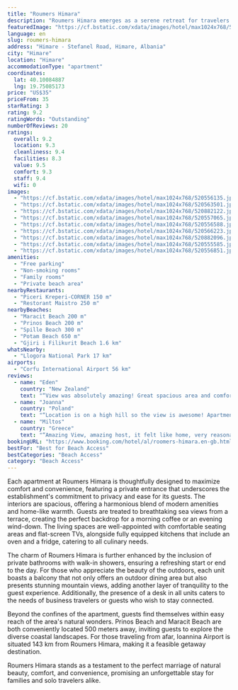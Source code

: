 ```yaml
---
title: "Roumers Himara"
description: "Roumers Himara emerges as a serene retreat for travelers seeking the perfect blend of comfort and natural beauty, located just a stone's throw away from the pristine Spille Beach."
featuredImage: "https://cf.bstatic.com/xdata/images/hotel/max1024x768/520556135.jpg?k=da3008c339a9e0d955070b99a0605ced7b775060c7a7f7e9779ee3ce9eb62593&o=&hp=1"
language: en
slug: roumers-himara
address: "Himare - Stefanel Road, Himare, Albania"
city: "Himare"
location: "Himare"
accommodationType: "apartment"
coordinates:
  lat: 40.10084887
  lng: 19.75085173
price: "US$35"
priceFrom: 35
starRating: 3
rating: 9.2
ratingWords: "Outstanding"
numberOfReviews: 20
ratings:
  overall: 9.2
  location: 9.3
  cleanliness: 9.4
  facilities: 8.3
  value: 9.5
  comfort: 9.3
  staff: 9.4
  wifi: 0
images:
  - "https://cf.bstatic.com/xdata/images/hotel/max1024x768/520556135.jpg?k=da3008c339a9e0d955070b99a0605ced7b775060c7a7f7e9779ee3ce9eb62593&o=&hp=1"
  - "https://cf.bstatic.com/xdata/images/hotel/max1024x768/520563501.jpg?k=601d284c27211f0df7308ef29eea71c1b3945b4cbd886ba01d8d5067b75c04ab&o=&hp=1"
  - "https://cf.bstatic.com/xdata/images/hotel/max1024x768/520882122.jpg?k=ddacd029f867edb355eadabf1a9b61d59060fa68f91f3a307e0764eea3d509bc&o=&hp=1"
  - "https://cf.bstatic.com/xdata/images/hotel/max1024x768/520557065.jpg?k=f8fc33211562b94f19fd1da3fde51971948f55ba6b60331f97b36a1a2c641168&o=&hp=1"
  - "https://cf.bstatic.com/xdata/images/hotel/max1024x768/520556588.jpg?k=c6086837871c0923c3ca902e67433d4a1138c033e4a56ff4032d2bdb95a7f48f&o=&hp=1"
  - "https://cf.bstatic.com/xdata/images/hotel/max1024x768/520566223.jpg?k=9b425382df3739ed8df6b6076766683203def8fc31e8a988090345739f340739&o=&hp=1"
  - "https://cf.bstatic.com/xdata/images/hotel/max1024x768/520882096.jpg?k=39cb25ed605d6db51491bb3944d23cd20a7149a61cc5541b0747e07197e405f6&o=&hp=1"
  - "https://cf.bstatic.com/xdata/images/hotel/max1024x768/520555585.jpg?k=cb9975f2adacf56f8da07a7b8de71dbc69fd404ef5853123ca9b0bf21ce73a9f&o=&hp=1"
  - "https://cf.bstatic.com/xdata/images/hotel/max1024x768/520556851.jpg?k=9b816640bd58246768a850bd2fecb2c603cbbbc3552011704c8ffbde2f127296&o=&hp=1"
amenities:
  - "Free parking"
  - "Non-smoking rooms"
  - "Family rooms"
  - "Private beach area"
nearbyRestaurants:
  - "Piceri Kreperi-CORNER 150 m"
  - "Restorant Maistro 250 m"
nearbyBeaches:
  - "Maracit Beach 200 m"
  - "Prinos Beach 200 m"
  - "Spille Beach 300 m"
  - "Potam Beach 650 m"
  - "Gjiri i Filikurit Beach 1.6 km"
whatsNearby:
  - "Llogora National Park 17 km"
airports:
  - "Corfu International Airport 56 km"
reviews:
  - name: "Eden"
    country: "New Zealand"
    text: "“View was absolutely amazing! Great spacious area and comfortable bed. Loved our stay here.”"
  - name: "Joanna"
    country: "Poland"
    text: "“Location is on a high hill so the view is awesome! Apartment is very nice and clean. Hosts are very kind and helpful.”"
  - name: "Miltos"
    country: "Greece"
    text: "“Amazing View, amazing host, it felt like home, very reasonable price for what we got, very profecional and above all just walking 200meters from Maraci Beach and a 5-minute Walk to city centre, Spilia Beach and Potam. We loved everything!”"
bookingURL: "https://www.booking.com/hotel/al/roomers-himara.en-gb.html?aid=8035640"
bestFor: "Best for Beach Access"
bestCategories: "Beach Access"
category: "Beach Access"
---
```


Each apartment at Roumers Himara is thoughtfully designed to maximize comfort and convenience, featuring a private entrance that underscores the establishment's commitment to privacy and ease for its guests. The interiors are spacious, offering a harmonious blend of modern amenities and home-like warmth. Guests are treated to breathtaking sea views from a terrace, creating the perfect backdrop for a morning coffee or an evening wind-down. The living spaces are well-appointed with comfortable seating areas and flat-screen TVs, alongside fully equipped kitchens that include an oven and a fridge, catering to all culinary needs.

The charm of Roumers Himara is further enhanced by the inclusion of private bathrooms with walk-in showers, ensuring a refreshing start or end to the day. For those who appreciate the beauty of the outdoors, each unit boasts a balcony that not only offers an outdoor dining area but also presents stunning mountain views, adding another layer of tranquility to the guest experience. Additionally, the presence of a desk in all units caters to the needs of business travelers or guests who wish to stay connected.

Beyond the confines of the apartment, guests find themselves within easy reach of the area's natural wonders. Prinos Beach and Maracit Beach are both conveniently located 500 meters away, inviting guests to explore the diverse coastal landscapes. For those traveling from afar, Ioannina Airport is situated 143 km from Roumers Himara, making it a feasible getaway destination.

Roumers Himara stands as a testament to the perfect marriage of natural beauty, comfort, and convenience, promising an unforgettable stay for families and solo travelers alike.